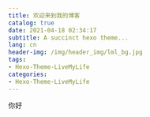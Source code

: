 ```yaml
---
title: 欢迎来到我的博客
catalog: true
date: 2021-04-18 02:34:17
subtitle: A succinct hexo theme...
lang: cn
header-img: /img/header_img/lml_bg.jpg
tags:
- Hexo-Theme-LiveMyLife
categories:
- Hexo-Theme-LiveMyLife
---
```


你好